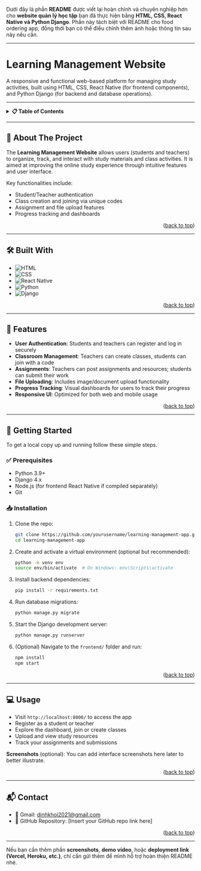 Dưới đây là phần **README** được viết lại hoàn chỉnh và chuyên nghiệp hơn cho **website quản lý học tập** bạn đã thực hiện bằng **HTML, CSS, React Native và Python Django**. Phần này tách biệt với README cho food ordering app, đồng thời bạn có thể điều chỉnh thêm ảnh hoặc thông tin sau này nếu cần.

---

<a id="readme-top"></a>

# Learning Management Website

A responsive and functional web-based platform for managing study activities, built using HTML, CSS, React Native (for frontend components), and Python Django (for backend and database operations).

---

<details>
  <summary><b>📋 Table of Contents</b></summary>
  <ol>
    <li><a href="#about-the-project">About The Project</a>
      <ul>
        <li><a href="#built-with">Built With</a></li>
        <li><a href="#features">Features</a></li>
      </ul>
    </li>
    <li><a href="#getting-started">Getting Started</a>
      <ul>
        <li><a href="#prerequisites">Prerequisites</a></li>
        <li><a href="#installation">Installation</a></li>
      </ul>
    </li>
    <li><a href="#usage">Usage</a></li>
    <li><a href="#contact">Contact</a></li>
  </ol>
</details>

---

## 📌 About The Project

The **Learning Management Website** allows users (students and teachers) to organize, track, and interact with study materials and class activities. It is aimed at improving the online study experience through intuitive features and user interface.

Key functionalities include:

* Student/Teacher authentication
* Class creation and joining via unique codes
* Assignment and file upload features
* Progress tracking and dashboards

<p align="right">(<a href="#readme-top">back to top</a>)</p>

---

## 🛠 Built With

* ![HTML](https://img.shields.io/badge/HTML5-E34F26?style=for-the-badge\&logo=html5\&logoColor=white)
* ![CSS](https://img.shields.io/badge/CSS3-1572B6?style=for-the-badge\&logo=css3\&logoColor=white)
* ![React Native](https://img.shields.io/badge/React%20Native-20232A?style=for-the-badge\&logo=react\&logoColor=61DAFB)
* ![Python](https://img.shields.io/badge/Python-3776AB?style=for-the-badge\&logo=python\&logoColor=white)
* ![Django](https://img.shields.io/badge/Django-092E20?style=for-the-badge\&logo=django\&logoColor=white)

<p align="right">(<a href="#readme-top">back to top</a>)</p>

---

## 🌟 Features

* **User Authentication**: Students and teachers can register and log in securely
* **Classroom Management**: Teachers can create classes, students can join with a code
* **Assignments**: Teachers can post assignments and resources; students can submit their work
* **File Uploading**: Includes image/document upload functionality
* **Progress Tracking**: Visual dashboards for users to track their progress
* **Responsive UI**: Optimized for both web and mobile usage

<p align="right">(<a href="#readme-top">back to top</a>)</p>

---

## 🚀 Getting Started

To get a local copy up and running follow these simple steps.

### ✅ Prerequisites

* Python 3.9+
* Django 4.x
* Node.js (for frontend React Native if compiled separately)
* Git

### 📥 Installation

1. Clone the repo:

   ```bash
   git clone https://github.com/yourusername/learning-management-app.git
   cd learning-management-app
   ```

2. Create and activate a virtual environment (optional but recommended):

   ```bash
   python -m venv env
   source env/bin/activate  # On Windows: env\Scripts\activate
   ```

3. Install backend dependencies:

   ```bash
   pip install -r requirements.txt
   ```

4. Run database migrations:

   ```bash
   python manage.py migrate
   ```

5. Start the Django development server:

   ```bash
   python manage.py runserver
   ```

6. (Optional) Navigate to the `frontend/` folder and run:

   ```bash
   npm install
   npm start
   ```

<p align="right">(<a href="#readme-top">back to top</a>)</p>

---

## 💻 Usage

* Visit `http://localhost:8000/` to access the app
* Register as a student or teacher
* Explore the dashboard, join or create classes
* Upload and view study resources
* Track your assignments and submissions

**Screenshots** (optional): You can add interface screenshots here later to better illustrate.

<p align="right">(<a href="#readme-top">back to top</a>)</p>

---

## 📬 Contact

* 📧 Gmail: [dinhkhoi2021@gmail.com](mailto:dinhkhoi2021@gmail.com)
* 🔗 GitHub Repository: \[Insert your GitHub repo link here]

<p align="right">(<a href="#readme-top">back to top</a>)</p>

---

Nếu bạn cần thêm phần **screenshots**, **demo video**, hoặc **deployment link (Vercel, Heroku, etc.)**, chỉ cần gửi thêm để mình hỗ trợ hoàn thiện README nhé.
